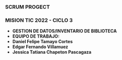 ### SCRUM PROGECT

### MISION TIC 2022 - CICLO 3

- <strong>GESTION DE DATOS/INVENTARIO DE BIBLIOTECA</strong> 
- <strong>EQUIPO DE TRABAJO:</strong> 
- <strong>Daniel Felipe Tamayo Cortes</strong>
- <strong>Edgar Fernando Villamuez</strong> 
- <strong>Jessica Tatiana Chapeton Pascagaza</strong> 




